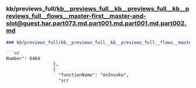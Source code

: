 ### kb/previews_full/kb__previews_full__kb__previews_full__kb__previews_full__flows__master-first__master-and-slot@guest.har.part073.md.part001.md.part001.md.part002.md

```md
### kb/previews_full/kb__previews_full__kb__previews_full__flows__master-first__master-and-slot@guest.har.part073.md.part001.md.part001.md (part 002)

```md
Number": 6464
                  },
                  {
                    "functionName": "onInvoke",
                    "scr
```

```

```
